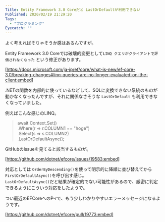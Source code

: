 ```yaml
---
Title: Entity Framework 3.0 Coreだと LastOrDefaultが利用できない
Published: 2020/02/19 21:29:20
Tags:
  - "プログラミング"
Eyecatch: ""
---
```

よく考えればそりゃそうか感はあるんですが。  

Entity Framework 3.0 Coreでは破壊的変更として`LINQ クエリがクライアントで評価されなくなった` という修正があります。  



[https://docs.microsoft.com/ja-jp/ef/core/what-is-new/ef-core-3.0/breaking-changes#linq-queries-are-no-longer-evaluated-on-the-client:embed]



.NETの関数を内部的に使っているなどして、SQLに変換できない系統のものが動かなくなったんですが、それに関係なさそうな `LastOrDefault` も利用できなくなっていました。  

例えばこんな感じのLINQ。  

> await Context.Set<TBL>()  
>     .Where(r => r.COLUMN1 == "hoge")  
>     .Select(s => s.COLUMN2)  
>     .LastOrDefaultAsync();  

GitHubのIssueを見てると該当するものが。  

[https://github.com/dotnet/efcore/issues/19583:embed]

対応としては `OrderByDescending()`を使って明示的に降順に並び替えてから`FirstOrDefaultAsync()`を呼び出す感じ。  
`LastOrDefaultAsync()`だと結果が確定的でない可能性があるので、厳密に判定できるようにこういう対応をしたようで。  

つい最近のEFCoreへのP-rで、もう少しわかりやすいエラーメッセージになるようです。  

[https://github.com/dotnet/efcore/pull/19773:embed]

